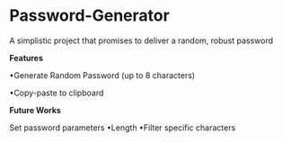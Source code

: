 # Password-Generator

A simplistic project that promises to deliver a random, robust password 

**Features**

•Generate Random Password (up to 8 characters)

•Copy-paste to clipboard

**Future Works**

Set password parameters
  •Length 
  •Filter specific characters 

